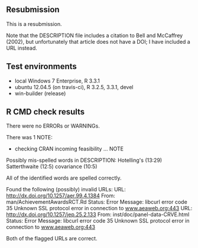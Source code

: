 ## Resubmission

This is a resubmission. 

Note that the DESCRIPTION file includes a citation to Bell and McCaffrey (2002), but unfortunately that article does not have a DOI; I have included a URL instead.

## Test environments

* local Windows 7 Enterprise, R 3.3.1
* ubuntu 12.04.5 (on travis-ci), R 3.2.5, 3.3.1, devel
* win-builder (release)

## R CMD check results

There were no ERRORs or WARNINGs. 

There was 1 NOTE:

* checking CRAN incoming feasibility ... NOTE

Possibly mis-spelled words in DESCRIPTION:
  Hotelling's (13:29)
  Satterthwaite (12:5)
  covariance (10:5)

  All of the identified words are spelled correctly. 

Found the following (possibly) invalid URLs:
  URL: http://dx.doi.org/10.1257/aer.99.4.1384
    From: man/AchievementAwardsRCT.Rd
    Status: Error
    Message: libcurl error code 35
    	Unknown SSL protocol error in connection to www.aeaweb.org:443
  URL: http://dx.doi.org/10.1257/jep.25.2.133
    From: inst/doc/panel-data-CRVE.html
    Status: Error
    Message: libcurl error code 35
    	Unknown SSL protocol error in connection to www.aeaweb.org:443
    	
  Both of the flagged URLs are correct.
